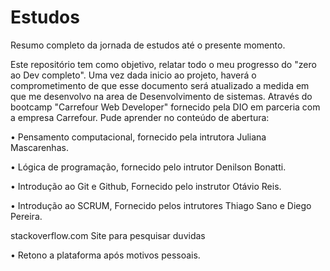 # Estudos
Resumo completo da jornada de estudos até o presente momento.

Este repositório tem como objetivo, relatar todo o meu progresso do "zero ao Dev completo". Uma vez dada inicio ao projeto, haverá o comprometimento de que esse documento será atualizado a medida em que me desenvolvo na area de Desenvolvimento de sistemas. 
Através do bootcamp "Carrefour Web Developer" fornecido pela DIO em parceria com a empresa Carrefour. Pude aprender no conteúdo de abertura:

• Pensamento computacional, fornecido pela intrutora Juliana Mascarenhas.

• Lógica de programação, fornecido pelo intrutor Denilson Bonatti.

• Introdução ao Git e Github, Fornecido pelo instrutor Otávio Reis.

• Introdução ao SCRUM, Fornecido pelos intrutores Thiago Sano e Diego Pereira.


stackoverflow.com Site para pesquisar duvidas


• Retono a plataforma após motivos pessoais. 
